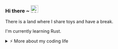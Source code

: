 ### Hi there ~ <img src="https://user-images.githubusercontent.com/1303154/88677602-1635ba80-d120-11ea-84d8-d263ba5fc3c0.gif" width="24px" alt="hi">

There is a land where I share toys and have a break.

I'm currently learning Rust.

<details>
<summary>⚡️ More about my coding life</summary>
<br />

<!--START_SECTION:waka-->
![Code Time](http://img.shields.io/badge/Code%20Time-0%20secs-blue)

![Profile Views](http://img.shields.io/badge/Profile%20Views-0-blue)

**🐱 My GitHub Data** 

> 📦 397.3 kB Used in GitHub's Storage 
 > 
> 🏆 215 Contributions in the Year 2025
 > 
> 🚫 Not Opted to Hire
 > 
> 📜 14 Public Repositories 
 > 
> 🔑 16 Private Repositories 
 > 
**I'm an Early 🐤** 

```text
🌞 Morning                117 commits         █████░░░░░░░░░░░░░░░░░░░░   21.01 % 
🌆 Daytime                235 commits         ███████████░░░░░░░░░░░░░░   42.19 % 
🌃 Evening                159 commits         ███████░░░░░░░░░░░░░░░░░░   28.55 % 
🌙 Night                  46 commits          ██░░░░░░░░░░░░░░░░░░░░░░░   08.26 % 
```
📅 **I'm Most Productive on Friday** 

```text
Monday                   71 commits          ███░░░░░░░░░░░░░░░░░░░░░░   12.75 % 
Tuesday                  108 commits         █████░░░░░░░░░░░░░░░░░░░░   19.39 % 
Wednesday                81 commits          ████░░░░░░░░░░░░░░░░░░░░░   14.54 % 
Thursday                 91 commits          ████░░░░░░░░░░░░░░░░░░░░░   16.34 % 
Friday                   122 commits         █████░░░░░░░░░░░░░░░░░░░░   21.90 % 
Saturday                 48 commits          ██░░░░░░░░░░░░░░░░░░░░░░░   08.62 % 
Sunday                   36 commits          ██░░░░░░░░░░░░░░░░░░░░░░░   06.46 % 
```


📊 **This Week I Spent My Time On** 

```text
🕑︎ Time Zone: Asia/Shanghai

💬 Programming Languages: 
No Activity Tracked This Week

🔥 Editors: 
No Activity Tracked This Week

🐱‍💻 Projects: 
No Activity Tracked This Week

💻 Operating System: 
No Activity Tracked This Week
```

**I Mostly Code in Python** 

```text
Python                   7 repos             ██████░░░░░░░░░░░░░░░░░░░   25.00 % 
JavaScript               5 repos             ████░░░░░░░░░░░░░░░░░░░░░   17.86 % 
Rust                     3 repos             ███░░░░░░░░░░░░░░░░░░░░░░   10.71 % 
Shell                    2 repos             ██░░░░░░░░░░░░░░░░░░░░░░░   07.14 % 
Just                     1 repo              █░░░░░░░░░░░░░░░░░░░░░░░░   03.57 % 
```




 Last Updated on 26/10/2025 18:55:09 UTC
<!--END_SECTION:waka-->

![Top Langs](https://github-readme-stats.vercel.app/api/top-langs/?username=gitduk&layout=compact&hide=css,html)

![gitduk's github stats](https://github-readme-stats.vercel.app/api?username=gitduk&count_private=true&show_icons=true&theme=onedark)
</details>
